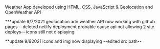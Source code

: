 Weather App developed using HTML, CSS, JavaScript & Geolocation and OpenWeather API

***update 9/7/2021
geolocation adn weather API now working with github pages --deleted netlify deployment probable cause api not allowing 2 site deploys--
icons still not displaying

**update 9/92021
icons and img now displaying --edited src path--
